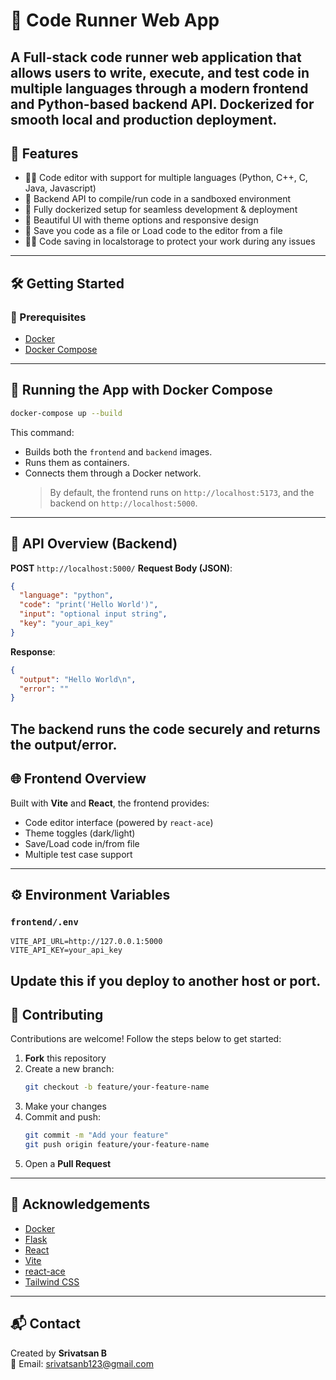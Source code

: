 # 🧠 Code Runner Web App

## A Full-stack code runner web application that allows users to write, execute, and test code in multiple languages through a modern frontend and Python-based backend API. Dockerized for smooth local and production deployment.

## 🚀 Features

- 🧑‍💻 Code editor with support for multiple languages (Python, C++, C, Java, Javascript)
- 📡 Backend API to compile/run code in a sandboxed environment
- 🐳 Fully dockerized setup for seamless development & deployment
- 🎨 Beautiful UI with theme options and responsive design
- 📄 Save you code as a file or Load code to the editor from a file
- 🤦‍♂️ Code saving in localstorage to protect your work during any issues

---

## 🛠️ Getting Started

### 🔧 Prerequisites

- [Docker](https://www.docker.com/)
- [Docker Compose](https://docs.docker.com/compose/)

---

## 🐳 Running the App with Docker Compose

```bash
docker-compose up --build
```

This command:

- Builds both the `frontend` and `backend` images.
- Runs them as containers.
- Connects them through a Docker network.
  > By default, the frontend runs on `http://localhost:5173`, and the backend on `http://localhost:5000`.

---

## 📅 API Overview (Backend)

**POST** `http://localhost:5000/`
**Request Body (JSON)**:

```json
{
  "language": "python",
  "code": "print('Hello World')",
  "input": "optional input string",
  "key": "your_api_key"
}
```

**Response**:

```json
{
  "output": "Hello World\n",
  "error": ""
}
```

## The backend runs the code securely and returns the output/error.

## 🌐 Frontend Overview

Built with **Vite** and **React**, the frontend provides:

- Code editor interface (powered by `react-ace`)
- Theme toggles (dark/light)
- Save/Load code in/from file
- Multiple test case support

---

## ⚙️ Environment Variables

### `frontend/.env`

```env
VITE_API_URL=http://127.0.0.1:5000
VITE_API_KEY=your_api_key
```

## Update this if you deploy to another host or port.

## 👥 Contributing

Contributions are welcome! Follow the steps below to get started:

1. **Fork** this repository
2. Create a new branch:
   ```bash
   git checkout -b feature/your-feature-name
   ```
3. Make your changes
4. Commit and push:
   ```bash
   git commit -m "Add your feature"
   git push origin feature/your-feature-name
   ```
5. Open a **Pull Request**

---

## 🙌 Acknowledgements

- [Docker](https://www.docker.com/)
- [Flask](https://flask.palletsprojects.com/)
- [React](https://reactjs.org/)
- [Vite](https://vitejs.dev/)
- [react-ace](https://www.npmjs.com/package/react-ace)
- [Tailwind CSS](https://tailwindcss.com/)

---

## 📬 Contact

Created by **Srivatsan B**  
📧 Email: srivatsanb123@gmail.com
